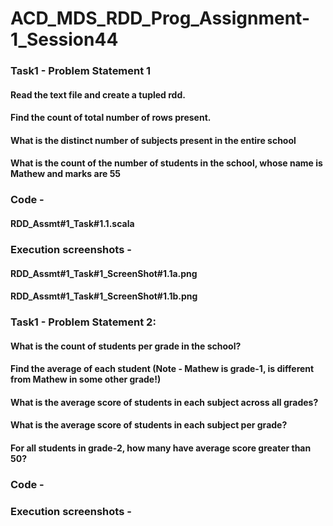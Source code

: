 # ACD_MDS_RDD_Prog_Assignment-1_Session44

### Task1 - Problem Statement 1
#### Read the text file and create a tupled rdd.
#### Find the count of total number of rows present.
#### What is the distinct number of subjects present in the entire school
#### What is the count of the number of students in the school, whose name is Mathew and marks are 55

### Code -
#### RDD_Assmt#1_Task#1.1.scala

### Execution screenshots -
#### RDD_Assmt#1_Task#1_ScreenShot#1.1a.png
#### RDD_Assmt#1_Task#1_ScreenShot#1.1b.png

### Task1 - Problem Statement 2:
#### What is the count of students per grade in the school?
#### Find the average of each student (Note - Mathew is grade-1, is different from Mathew in some other grade!)
#### What is the average score of students in each subject across all grades?
#### What is the average score of students in each subject per grade?
#### For all students in grade-2, how many have average score greater than 50?

### Code -

### Execution screenshots -


